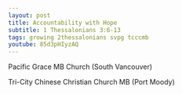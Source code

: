 ```yaml
---
layout: post
title: Accountability with Hope
subtitle: 1 Thessalonians 3:6-13
tags: growing 2thessalonians svpg tcccmb
youtube: 85d3pHIyzAQ
---
```


Pacific Grace MB Church (South Vancouver)

Tri-City Chinese Christian Church MB (Port Moody)

